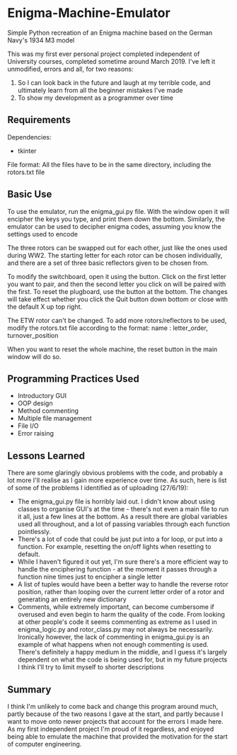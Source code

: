 # Enigma-Machine-Emulator
Simple Python recreation of an Enigma machine based on the German Navy's 1934 M3 model

This was my first ever personal project completed independent of University courses, completed sometime around March 2019. I've left it unmodified, errors and all, for two reasons:

1. So I can look back in the future and laugh at my terrible code, and ultimately learn from all the beginner mistakes I've made
2. To show my development as a programmer over time

## Requirements
Dependencies:
- tkinter

File format:
All the files have to be in the same directory, including the rotors.txt file

## Basic Use

To use the emulator, run the enigma_gui.py file. With the window open it will encipher the keys you type, and print them down the bottom. Similarly, the emulator can be used to decipher enigma codes, assuming you know the settings used to encode

The three rotors can be swapped out for each other, just like the ones used during WW2. The starting letter for each rotor can be chosen individually, and there are a set of three basic reflectors given to be chosen from. 

To modify the switchboard, open it using the button. Click on the first letter you want to pair, and then the second letter you click on will be paired with the first. To reset the plugboard, use the button at the bottom. The changes will take effect whether you click the Quit button down bottom or close with the default X up top right. 

The ETW rotor can't be changed. To add more rotors/reflectors to be used, modify the rotors.txt file according to the format:
  name : letter_order, turnover_position
  
When you want to reset the whole machine, the reset button in the main window will do so.

## Programming Practices Used
- Introductory GUI
- OOP design
- Method commenting
- Multiple file management
- File I/O
- Error raising

## Lessons Learned

There are some glaringly obvious problems with the code, and probably a lot more I'll realise as I gain more experience over time. As such, here is list of some of the problems I identified as of uploading (27/6/19):

- The enigma_gui.py file is horribly laid out. I didn't know about using classes to organise GUI's at the time - there's not even a main file to run it all, just a few lines at the bottom. As a result there are global variables used all throughout, and a lot of passing variables through each function pointlessly. 
- There's a lot of code that could be just put into a for loop, or put into a function. For example, resetting the on/off lights when resetting to default.
- While I haven't figured it out yet, I'm sure there's a more efficient way to handle the enciphering function - at the moment it passes through a function nine times just to encipher a single letter
- A list of tuples would have been a better way to handle the reverse rotor position, rather than looping over the current letter order of a rotor and generating an entirely new dictionary
- Comments, while extremely important, can become cumbersome if overused and even begin to harm the quality of the code. From looking at other people's code it seems commenting as extreme as I used in enigma_logic.py and rotor_class.py may not always be necessarily. Ironically however, the lack of commenting in enigma_gui.py is an example of what happens when not enough commenting is used. There's definitely a happy medium in the middle, and I guess it's largely dependent on what the code is being used for, but in my future projects I think I'll try to limit myself to shorter descriptions

## Summary

I think I'm unlikely to come back and change this program around much, partly because of the two reasons I gave at the start, and partly because I want to move onto newer projects that account for the errors I made here. As my first independent project I'm proud of it regardless, and enjoyed being able to emulate the machine that provided the motivation for the start of computer engineering.
